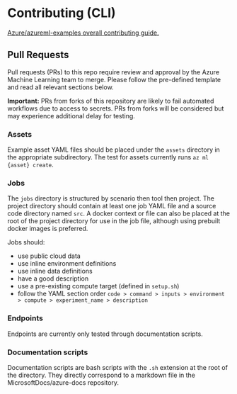 # Contributing (CLI)

[Azure/azureml-examples overall contributing guide.](../CONTRIBUTING.md)

## Pull Requests

Pull requests (PRs) to this repo require review and approval by the Azure Machine Learning team to merge. Please follow the pre-defined template and read all relevant sections below.

**Important:** PRs from forks of this repository are likely to fail automated workflows due to access to secrets. PRs from forks will be considered but may experience additional delay for testing.

### Assets

Example asset YAML files should be placed under the `assets` directory in the appropriate subdirectory. The test for assets currently runs `az ml {asset} create`.

### Jobs

The `jobs` directory is structured by scenario then tool then project. The project directory should contain at least one job YAML file and a source code directory named `src`. A docker context or file can also be placed at the root of the project directory for use in the job file, although using prebuilt docker images is preferred.

Jobs should:

- use public cloud data
- use inline environment definitions
- use inline data definitions
- have a good description
- use a pre-existing compute target (defined in `setup.sh`)
- follow the YAML section order `code > command > inputs > environment > compute > experiment_name > description`

### Endpoints

Endpoints are currently only tested through documentation scripts.

### Documentation scripts

Documentation scripts are bash scripts with the `.sh` extension at the root of the directory. They directly correspond to a markdown file in the MicrosoftDocs/azure-docs repository.
